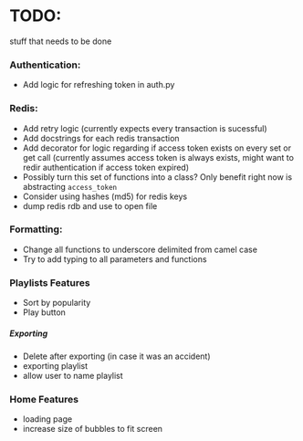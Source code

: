 

# TODO:
stuff that needs to be done


### Authentication:
- Add logic for refreshing token in auth.py

### Redis:
- Add retry logic (currently expects every transaction is sucessful)
- Add docstrings for each redis transaction
- Add decorator for logic regarding if access token exists on every set or get call 
(currently assumes access token is always exists, might want to redir authentication if access token
expired)
- Possibly turn this set of functions into a class? Only benefit right now is abstracting `access_token`
- Consider using hashes (md5) for redis keys
- dump redis rdb and use to open file

### Formatting:
- Change all functions to underscore delimited from camel case
- Try to add typing to all parameters and functions

### Playlists Features
- Sort by popularity
- Play button
##### Exporting
- Delete after exporting (in case it was an accident)
- exporting playlist
- allow user to name playlist

### Home Features
- loading page
- increase size of bubbles to fit screen
